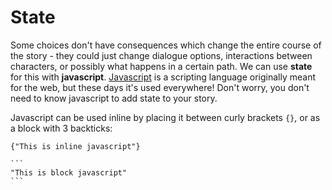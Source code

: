 
# State

Some choices don't have consequences which change the entire course of the story - they could just change dialogue options, interactions between characters, or possibly what happens in a certain path. We can use **state** for this with **javascript**. [Javascript](https://developer.mozilla.org/en-US/docs/Web/JavaScript) is a scripting language originally meant for the web, but these days it's used everywhere! 
Don't worry, you don't need to know javascript to add state to your story.

Javascript can be used inline by placing it between curly brackets `{}`, or as a block with 3 backticks:

````
{"This is inline javascript"}

```
"This is block javascript"
```
````